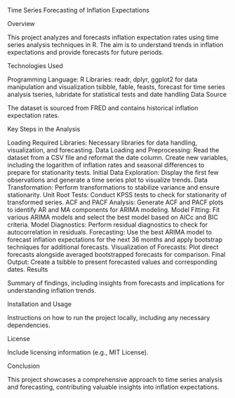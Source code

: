 Time Series Forecasting of Inflation Expectations

Overview

This project analyzes and forecasts inflation expectation rates using time series analysis techniques in R. The aim is to understand trends in inflation expectations and provide forecasts for future periods.

Technologies Used

Programming Language: R
Libraries:
readr, dplyr, ggplot2 for data manipulation and visualization
tsibble, fable, feasts, forecast for time series analysis
tseries, lubridate for statistical tests and date handling
Data Source

The dataset is sourced from FRED and contains historical inflation expectation rates.

Key Steps in the Analysis

Loading Required Libraries: Necessary libraries for data handling, visualization, and forecasting.
Data Loading and Preprocessing: Read the dataset from a CSV file and reformat the date column. Create new variables, including the logarithm of inflation rates and seasonal differences to prepare for stationarity tests.
Initial Data Exploration: Display the first few observations and generate a time series plot to visualize trends.
Data Transformation: Perform transformations to stabilize variance and ensure stationarity.
Unit Root Tests: Conduct KPSS tests to check for stationarity of transformed series.
ACF and PACF Analysis: Generate ACF and PACF plots to identify AR and MA components for ARIMA modeling.
Model Fitting: Fit various ARIMA models and select the best model based on AICc and BIC criteria.
Model Diagnostics: Perform residual diagnostics to check for autocorrelation in residuals.
Forecasting: Use the best ARIMA model to forecast inflation expectations for the next 36 months and apply bootstrap techniques for additional forecasts.
Visualization of Forecasts: Plot direct forecasts alongside averaged bootstrapped forecasts for comparison.
Final Output: Create a tsibble to present forecasted values and corresponding dates.
Results

Summary of findings, including insights from forecasts and implications for understanding inflation trends.

Installation and Usage

Instructions on how to run the project locally, including any necessary dependencies.

License

Include licensing information (e.g., MIT License).

Conclusion

This project showcases a comprehensive approach to time series analysis and forecasting, contributing valuable insights into inflation expectations.
